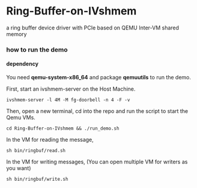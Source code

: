 # Ring-Buffer-on-IVshmem
a ring buffer device driver with PCIe based on QEMU Inter-VM shared memory

### how to run the demo

#### dependency
You need __qemu-system-x86_64__ and package __qemuutils__ to run the demo.

First, start an ivshmem-server on the Host Machine.

``` ivshmem-server -l 4M -M fg-doorbell -n 4 -F -v ```

Then, open a new terminal, cd into the repo and run the script to start the Qemu VMs.

``` cd Ring-Buffer-on-IVshmem && ./run_demo.sh ```

In the VM for reading the message,

``` sh bin/ringbuf/read.sh ```

In the VM for writing messages, (You can open multiple VM for writers as you want)

``` sh bin/ringbuf/write.sh ```
